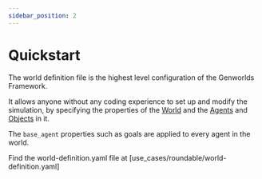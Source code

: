 ```yaml
---
sidebar_position: 2
---
```


# Quickstart

The world definition file is the highest level configuration of the Genworlds Framework.

It allows anyone without any coding experience to set up and modify the simulation, by specifying the properties of the [World](../genworlds-framework/world.md) and the [Agents](../genworlds-framework/agents.md) and [Objects](../genworlds-framework/objects.md) in it.

The `base_agent` properties such as goals are applied to every agent in the world.

Find the world-definition.yaml file at [use_cases/roundable/world-definition.yaml]
